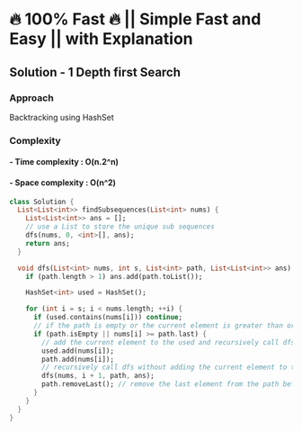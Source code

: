 # 🔥 100% Fast 🔥 || Simple Fast and Easy || with Explanation

## Solution - 1 Depth first Search

### Approach

Backtracking using HashSet

### Complexity

#### - Time complexity : O(n.2^n)

#### - Space complexity : O(n^2)

```dart
class Solution {
  List<List<int>> findSubsequences(List<int> nums) {
    List<List<int>> ans = [];
    // use a List to store the unique sub sequences
    dfs(nums, 0, <int>[], ans);
    return ans;
  }

  void dfs(List<int> nums, int s, List<int> path, List<List<int>> ans) {
    if (path.length > 1) ans.add(path.toList());

    HashSet<int> used = HashSet();

    for (int i = s; i < nums.length; ++i) {
      if (used.contains(nums[i])) continue;
      // if the path is empty or the current element is greater than or equal to the last element in the path
      if (path.isEmpty || nums[i] >= path.last) {
        // add the current element to the used and recursively call dfs
        used.add(nums[i]);
        path.add(nums[i]);
        // recursively call dfs without adding the current element to the path
        dfs(nums, i + 1, path, ans);
        path.removeLast(); // remove the last element from the path before returning
      }
    }
  }
}
```
